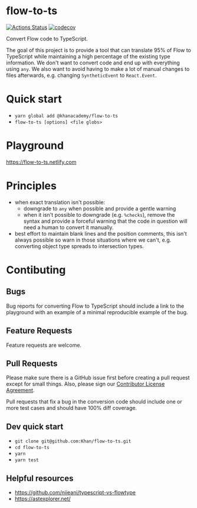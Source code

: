 # flow-to-ts

[![Actions Status](https://github.com/Khan/flow-to-ts/workflows/Node%20CI/badge.svg)](https://github.com/Khan/flow-to-ts/actions)
[![codecov](https://codecov.io/gh/Khan/flow-to-ts/branch/master/graph/badge.svg)](https://codecov.io/gh/Khan/flow-to-ts)

Convert Flow code to TypeScript.

The goal of this project is to provide a tool that can translate 95% of Flow
to TypeScript while maintaining a high percentage of the existing type
information. We don't want to convert code and end up with everything using
`any`. We also want to avoid having to make a lot of manual changes to files
afterwards, e.g. changing `SyntheticEvent` to `React.Event`.

# Quick start

- `yarn global add @khanacademy/flow-to-ts`
- `flow-to-ts [options] <file globs>`

# Playground

https://flow-to-ts.netlify.com

# Principles

- when exact translation isn't possible:
  - downgrade to `any` when possible and provide a gentle warning
  - when it isn't possible to downgrade (e.g. `%checks`), remove the syntax
    and provide a forceful warning that the code in question will need a human
    to convert it manually.
- best effort to maintain blank lines and the position comments, this isn't
  always possible so warn in those situations where we can't, e.g. converting
  object type spreads to intersection types.

# Contibuting

## Bugs

Bug reports for converting Flow to TypeScript should include a link to the
playground with an example of a minimal reproducible example of the bug.

## Feature Requests

Feature requests are welcome.

## Pull Requests

Please make sure there is a GitHub issue first before creating a pull request
except for small things. Also, please sign our [Contributor License Agreement](https://docs.google.com/forms/d/e/1FAIpQLSdyXYrc8ogVoA46J9KXyIj5nKlZzNkOnQG-4A1R7X_BWGTShQ/viewform).

Pull requests that fix a bug in the conversion code should include one or more
test cases and should have 100% diff coverage.

## Dev quick start

- `git clone git@github.com:Khan/flow-to-ts.git`
- `cd flow-to-ts`
- `yarn`
- `yarn test`

## Helpful resources

- https://github.com/niieani/typescript-vs-flowtype
- https://astexplorer.net/
